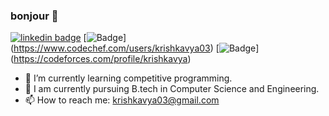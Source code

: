 ### bonjour 👋

<!--
**krishkavya/krishkavya** is a ✨ _special_ ✨ repository because its `README.md` (this file) appears on your GitHub profile.

Here are some ideas to get you started:

- 🔭 I’m currently working on ...
- 🌱 I’m currently learning ...
- 👯 I’m looking to collaborate on ...
- 🤔 I’m looking for help with ...
- 💬 Ask me about ...
- 📫 How to reach me: ...
- 😄 Pronouns: ...
- ⚡ Fun fact: ...
-->
[![linkedin badge](https://img.shields.io/badge/linkedin-krishkavya-0077b5?style=social&logo=linkedin)](https://www.linkedin.com/in/krishkavya/)
[![Badge](https://cp-logo.vercel.app/codechef/krishkavya03)]
(https://www.codechef.com/users/krishkavya03)
[![Badge](https://cp-logo.vercel.app/codeforces/krishkavya)]
(https://codeforces.com/profile/krishkavya)

- 🌱 I’m currently learning competitive programming.
- 🔭 I am currently pursuing B.tech in Computer Science and Engineering.
- 📫 How to reach me: [krishkavya03@gmail.com](mailto:krishkavya03@gmail.com)


